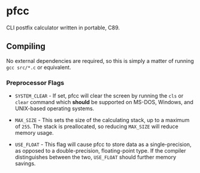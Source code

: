 # pfcc

CLI postfix calculator written in portable, C89.

## Compiling

No external dependencies are required, so this is simply a matter of running
`gcc src/*.c` or equivalent.

### Preprocessor Flags

 - `SYSTEM_CLEAR` - If set, pfcc will clear the screen by running the `cls` or
`clear` command which **should** be supported on MS-DOS, Windows, and UNIX-based
operating systems.

 - `MAX_SIZE` - This sets the size of the calculating stack, up to a maximum of
`255`. The stack is preallocated, so reducing `MAX_SIZE` will reduce memory
usage.

 - `USE_FLOAT` - This flag will cause pfcc to store data as a single-precision,
as opposed to a double-precision, floating-point type. If the compiler
distinguishes between the two, `USE_FLOAT` should further memory savings.
